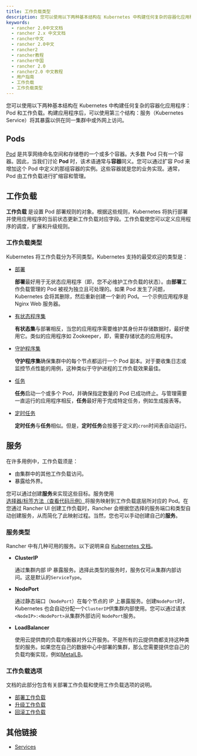 ```yaml
---
title: 工作负载类型
description: 您可以使用以下两种基本结构在 Kubernetes 中构建任何复杂的容器化应用程序：Pod 和工作负载。构建应用程序后，可以使用第三个结构：服务（Kubernetes Service）将其暴露以供在同一集群中或外网上访问。
keywords:
  - rancher 2.0中文文档
  - rancher 2.x 中文文档
  - rancher中文
  - rancher 2.0中文
  - rancher2
  - rancher教程
  - rancher中国
  - rancher 2.0
  - rancher2.0 中文教程
  - 用户指南
  - 工作负载
  - 工作负载类型
---
```


您可以使用以下两种基本结构在 Kubernetes 中构建任何复杂的容器化应用程序：Pod 和工作负载。构建应用程序后，可以使用第三个结构：服务（Kubernetes Service）将其暴露以供在同一集群中或外网上访问。

## Pods

[Pod](https://kubernetes.io/docs/concepts/workloads/pods/pod-overview/) 是共享网络命名空间和存储卷的一个或多个容器。大多数 Pod 只有一个容器。因此，当我们讨论 **Pod** 时，该术语通常与**容器**同义。您可以通过扩容 Pod 来增加这个 Pod 中定义的那组容器的实例。这些容器就是您的业务实现。通常，Pod 由工作负载进行扩缩容和管理。

## 工作负载

**工作负载** 是设置 Pod 部署规则的对象。根据这些规则，Kubernetes 将执行部署并使用应用程序的当前状态更新工作负载对应字段。工作负载使您可以定义应用程序的调度，扩展和升级规则。

### 工作负载类型

Kubernetes 将工作负载分为不同类型。Kubernetes 支持的最受欢迎的类型是：

- [部署](https://kubernetes.io/docs/concepts/workloads/controllers/deployment/)

  **部署**最好用于无状态应用程序（即，您不必维护工作负载的状态）。由**部署**工作负载管理的 Pod 被视为独立且可处理的。如果 Pod 发生了问题，Kubernetes 会将其删除，然后重新创建一个新的 Pod。一个示例应用程序是 Nginx Web 服务器。

- [有状态程序集](https://kubernetes.io/docs/concepts/workloads/controllers/statefulset/)

  **有状态集**与部署相反，当您的应用程序需要维护其身份并存储数据时，最好使用它。类似的应用程序如 Zookeeper，即，需要存储状态的应用程序。

- [守护程序集](https://kubernetes.io/docs/concepts/workloads/controllers/daemonset/)

  **守护程序集**确保集群中的每个节点都运行一个 Pod 副本。对于要收集日志或监控节点性能的用例，这种类似于守护进程的工作负载效果最佳。

- [任务](https://kubernetes.io/docs/concepts/workloads/controllers/jobs-run-to-completion/)

  **任务**启动一个或多个 Pod，并确保指定数量的 Pod 已成功终止。与管理需要一直运行的应用程序相反，**任务**最好用于完成特定任务，例如生成报表等。

- [定时任务](https://kubernetes.io/docs/concepts/workloads/controllers/cron-jobs/)

  **定时任务**与**任务**相似。但是，**定时任务**会按基于定义的`cron`时间表自动运行。

## 服务

在许多用例中，工作负载须是：

- 由集群中的其他工作负载访问。
- 暴露给外界。

您可以通过创建**服务**来实现这些目标。服务使用[选择器/标签方法（查看代码示例）](https://kubernetes.io/docs/concepts/overview/working-with-objects/labels/#service-and-replicationcontroller)将服务映射到工作负载底层所对应的 Pod。在您通过 Rancher UI 创建工作负载时，Rancher 会根据您选择的服务端口和类型自动创建服务，从而简化了此映射过程。当然，您也可以手动创建自己的**服务**。

### 服务类型

Rancher 中有几种可用的服务。以下说明来自 [Kubernetes 文档](https://kubernetes.io/docs/concepts/services-networking/service/#publishing-services-service-types)。

- **ClusterIP**

  通过集群内部 IP 暴露服务。选择此类型的服务时，服务仅可从集群内部访问。这是默认的`ServiceType`。

- **NodePort**

  通过静态端口（`NodePort`）在每个节点的 IP 上暴露服务。创建`NodePort`时，Kubernetes 也会自动分配一个`ClusterIP`供集群内部使用。您可以通过请求`<NodeIP>:<NodePort>`从集群外部访问 `NodePort`服务。

- **LoadBalancer**

  使用云提供商的负载均衡器对外公开服务。不是所有的云提供商都支持这种类型的服务。如果您在自己的数据中心中部署的集群，那么您需要提供您自己的负载均衡实现，例如[MetalLB](https://metallb.universe.tf/)。

### 工作负载选项

文档的此部分包含有关部署工作负载和使用工作负载选项的说明。

- [部署工作负载](/docs/rancher2/k8s-in-rancher/workloads/deploy-workloads/_index)
- [升级工作负载](/docs/rancher2/k8s-in-rancher/workloads/upgrade-workloads/_index)
- [回滚工作负载](/docs/rancher2/k8s-in-rancher/workloads/rollback-workloads/_index)

## 其他链接

- [Services](https://kubernetes.io/docs/concepts/services-networking/service/)
